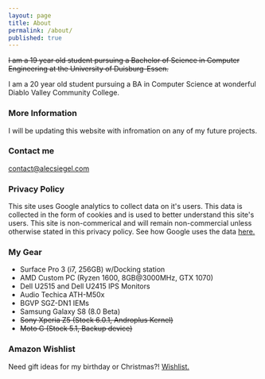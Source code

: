 ```yaml
---
layout: page
title: About
permalink: /about/
published: true
---
```


~~I am a 19 year old student pursuing a Bachelor of Science in Computer Engineering at the University of Duisburg-Essen.~~

 
I am a 20 year old student pursuing a BA in Computer Science at wonderful Diablo Valley Community College. 

### More Information

I will be updating this website with infromation on any of my future projects.

### Contact me

[contact@alecsiegel.com](mailto:contact@alecsiegel.com)

### Privacy Policy
This site uses Google analytics to collect data on it's users. This data is collected in the form of cookies and is used to better understand this site's users. This site is non-commerical and will remain non-commercial unless otherwise stated in this privacy policy.
See how Google uses the data [here.](https://www.google.com/policies/privacy/partners/)

### My Gear
+ Surface Pro 3 (i7, 256GB) w/Docking station  
+ AMD Custom PC (Ryzen 1600, 8GB@3000MHz, GTX 1070)
+ Dell U2515 and Dell U2415 IPS Monitors
+ Audio Techica ATH-M50x
+ BGVP SGZ-DN1 IEMs
+ Samsung Galaxy S8 (8.0 Beta)
+ ~~Sony Xperia Z5 (Stock 6.0.1, Androplus Kernel)~~
+ ~~Moto G (Stock 5.1, Backup device)~~   

### Amazon Wishlist
Need gift ideas for my birthday or Christmas?!
[Wishlist.](https://www.amazon.de/gp/registry/wishlist/3KPZ3C37R1TDB/ref=cm_wl_list_o_2?)
